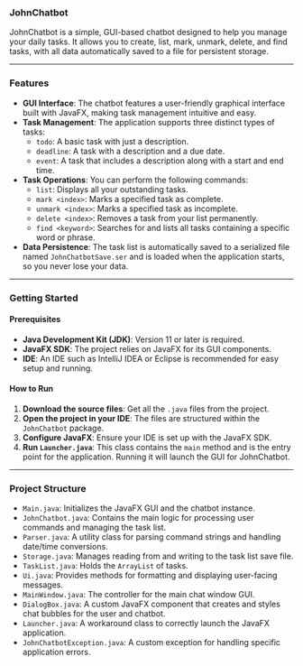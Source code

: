 ### JohnChatbot

JohnChatbot is a simple, GUI-based chatbot designed to help you manage your daily tasks. It allows you to create, list, mark, unmark, delete, and find tasks, with all data automatically saved to a file for persistent storage.

---

### Features

* **GUI Interface**: The chatbot features a user-friendly graphical interface built with JavaFX, making task management intuitive and easy.
* **Task Management**: The application supports three distinct types of tasks:
    * `todo`: A basic task with just a description.
    * `deadline`: A task with a description and a due date.
    * `event`: A task that includes a description along with a start and end time.
* **Task Operations**: You can perform the following commands:
    * `list`: Displays all your outstanding tasks.
    * `mark <index>`: Marks a specified task as complete.
    * `unmark <index>`: Marks a specified task as incomplete.
    * `delete <index>`: Removes a task from your list permanently.
    * `find <keyword>`: Searches for and lists all tasks containing a specific word or phrase.
* **Data Persistence**: The task list is automatically saved to a serialized file named `JohnChatbotSave.ser` and is loaded when the application starts, so you never lose your data.

---

### Getting Started

#### Prerequisites

* **Java Development Kit (JDK)**: Version 11 or later is required.
* **JavaFX SDK**: The project relies on JavaFX for its GUI components.
* **IDE**: An IDE such as IntelliJ IDEA or Eclipse is recommended for easy setup and running.

#### How to Run

1.  **Download the source files**: Get all the `.java` files from the project.
2.  **Open the project in your IDE**: The files are structured within the `JohnChatbot` package.
3.  **Configure JavaFX**: Ensure your IDE is set up with the JavaFX SDK.
4.  **Run `Launcher.java`**: This class contains the `main` method and is the entry point for the application. Running it will launch the GUI for JohnChatbot.

---

### Project Structure

* `Main.java`: Initializes the JavaFX GUI and the chatbot instance.
* `JohnChatbot.java`: Contains the main logic for processing user commands and managing the task list.
* `Parser.java`: A utility class for parsing command strings and handling date/time conversions.
* `Storage.java`: Manages reading from and writing to the task list save file.
* `TaskList.java`: Holds the `ArrayList` of tasks.
* `Ui.java`: Provides methods for formatting and displaying user-facing messages.
* `MainWindow.java`: The controller for the main chat window GUI.
* `DialogBox.java`: A custom JavaFX component that creates and styles chat bubbles for the user and chatbot.
* `Launcher.java`: A workaround class to correctly launch the JavaFX application.
* `JohnChatbotException.java`: A custom exception for handling specific application errors.